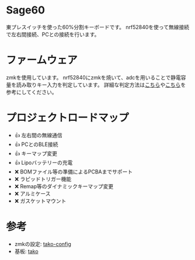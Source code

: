 # Sage60

東プレスイッチを使った60%分割キーボードです。
nrf52840を使って無線接続で左右間接続、PCとの接続を行います。

# ファームウェア

zmkを使用しています。
nrf52840にzmkを焼いて、adcを用いることで静電容量を読み取りキー入力を判定しています。
詳細な判定方法は[こちら](https://nogikes.booth.pm/items/2373281)や[こちら](https://booth.pm/ja/items/2232932)を参考にしてください。

# プロジェクトロードマップ

* 👍 左右間の無線通信
* 👍 PCとのBLE接続
* 👍 キーマップ変更
* 👍 Lipoバッテリーの充電
* ❌ BOMファイル等の準備によるPCBAまでサポート
* ❌ ラピッドトリガー機能
* ❌ Remap等のダイナミックキーマップ変更
* ❌ アルミケース
* ❌ ガスケットマウント

# 参考
* zmkの設定: [tako-config](https://github.com/ssbb/tako-config)
* 基板: [tako](https://github.com/ssbb/tako)
